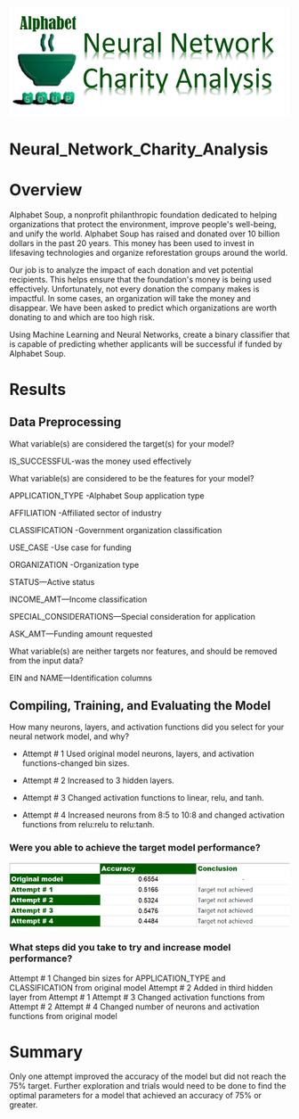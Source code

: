 ![](Resources/c90.png) 

# Neural_Network_Charity_Analysis

# Overview
Alphabet Soup, a nonprofit philanthropic foundation dedicated to helping organizations that protect the environment, improve people's well-being, and unify the world. Alphabet Soup has raised and donated over 10 billion dollars in the past 20 years. This money has been used to invest in lifesaving technologies and organize reforestation groups around the world.

Our job is to analyze the impact of each donation and vet potential recipients. This helps ensure that the foundation's money is being used effectively. Unfortunately, not every donation the company makes is impactful. In some cases, an organization will take the money and disappear. We have been asked to predict which organizations are worth donating to and which are too high risk.

Using Machine Learning and Neural Networks, create a binary classifier that is capable of predicting whether applicants will be successful if funded by Alphabet Soup.

# Results
## Data Preprocessing
What variable(s) are considered the target(s) for your model?

IS_SUCCESSFUL-was the money used effectively

What variable(s) are considered to be the features for your model?

APPLICATION_TYPE -Alphabet Soup application type

AFFILIATION -Affiliated sector of industry

CLASSIFICATION -Government organization classification

USE_CASE -Use case for funding

ORGANIZATION -Organization type

STATUS—Active status

INCOME_AMT—Income classification

SPECIAL_CONSIDERATIONS—Special consideration for application

ASK_AMT—Funding amount requested

What variable(s) are neither targets nor features, and should be removed from the input data?

EIN and NAME—Identification columns

## Compiling, Training, and Evaluating the Model

How many neurons, layers, and activation functions did you select for your neural network model, and why?

* Attempt # 1
Used original model neurons, layers, and activation functions-changed bin sizes.

* Attempt # 2
Increased to 3 hidden layers.

* Attempt # 3
Changed activation functions to linear, relu, and tanh.

* Attempt # 4
Increased neurons from 8:5 to 10:8 and changed activation functions from relu:relu to relu:tanh.

###  Were you able to achieve the target model performance?

![](Resources/c91.png) 

###  What steps did you take to try and increase model performance?
Attempt # 1
Changed bin sizes for APPLICATION_TYPE and CLASSIFICATION from original model
Attempt # 2
Added in third hidden layer from Attempt # 1
Attempt # 3
Changed activation functions from Attempt # 2
Attempt # 4
Changed number of neurons and activation functions from original model
# Summary
Only one attempt improved the accuracy of the model but did not reach the 75% target. Further exploration and trials would need to be done to find the optimal parameters for a model that achieved an accuracy of 75% or greater.


